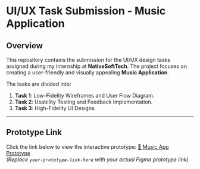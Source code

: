 # UI/UX Task Submission - Music Application

## Overview
This repository contains the submission for the UI/UX design tasks assigned during my internship at **NativeSoftTech**. The project focuses on creating a user-friendly and visually appealing **Music Application**.

The tasks are divided into:
1. **Task 1**: Low-Fidelity Wireframes and User Flow Diagram.
2. **Task 2**: Usability Testing and Feedback Implementation.
3. **Task 3**: High-Fidelity UI Designs.

---

## Prototype Link
Click the link below to view the interactive prototype:
[🎵 Music App Prototype](https://www.figma.com/proto/Afjtb9kAeRoJYqRQJ7HClq/Task1?node-id=0-1&p=f&t=nWbon5RtvFdViP6d-0&scaling=min-zoom&content-scaling=fixed&starting-point-node-id=30%3A54)  
*(Replace `your-prototype-link-here` with your actual Figma prototype link)*
